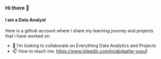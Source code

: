 ### Hi there 👋
#### ****I am a Data Analyst****
Here is a github account where i share my learning journey and projects that i have worked on.

- 👯 I’m looking to collaborate on Everything Data Analytics and Projects
- 📫 How to reach me: https://www.linkedin.com/in/abdgafar-yusuf
